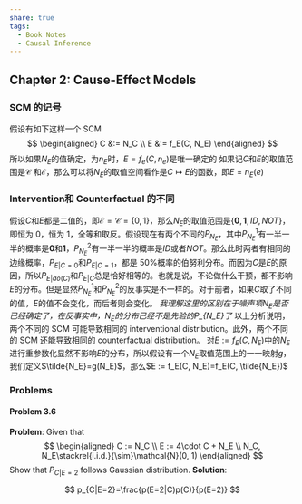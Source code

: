 ```yaml
---
share: true
tags:
  - Book Notes
  - Causal Inference
---
```


## Chapter 2: Cause-Effect Models
### SCM 的记号
假设有如下这样一个 SCM
$$
\begin{aligned}
C &:= N_C \\
E &:= f_E(C, N_E)
\end{aligned}
$$
所以如果$N_E$的值确定，为$n_E$时，$E=f_e(C, n_e)$是唯一确定的
如果记$C$和$E$的取值范围是$\mathcal{C}$ 和$\mathcal{E}$，那么可以将$N_E$的取值空间看作是$C\mapsto E$的函数，即$E=n_E(e)$

### Intervention和 Counterfactual 的不同
假设$C$和$E$都是二值的，即$\mathcal{E}=\mathcal{C}=\{0, 1\}$，那么$N_E$的取值范围是$\{\mathbf{0}, \mathbf{1}, ID, NOT\}$，即恒为 0，恒为 1，全等和取反。假设现在有两个不同的$P_{N_E}$，其中$P_{N_E}^1$有一半一半的概率是$\mathbf{0}$和$\mathbf{1}$，$P_{N_E}^2$有一半一半的概率是$ID$或者$NOT$。那么此时两者有相同的边缘概率，$P_{E|C=0}$和$P_{E|C=1}$，都是 50%概率的伯努利分布。而因为$C$是$E$的原因，所以$P_{E|do(C)}$和$P_{E|C}$总是恰好相等的。也就是说，不论做什么干预，都不影响$E$的分布。但是显然$P_{N_E}^1$和$P_{N_E}^2$的反事实是不一样的。对于前者，如果$C$取了不同的值，$E$的值不会变化，而后者则会变化。
*我理解这里的区别在于噪声项$N_E$是否已经确定了，在反事实中，$N_E$的分布已经不是先验的P_{N_E}了*
以上分析说明，两个不同的 SCM 可能导致相同的 interventional distribution。此外，两个不同的 SCM 还能导致相同的 counterfactual distribution。
对$E := f_E(C, N_E)$中的$N_E$进行重参数化显然不影响$E$的分布，所以假设有一个$N_E$取值范围上的一一映射$g$，我们定义$\tilde{N_E}=g(N_E)$，那么$E := f_E(C, N_E)=f_E(C, \tilde{N_E})$
### Problems
#### Problem 3.6
**Problem**:
Given that 
$$
\begin{aligned}
C := N_C \\ E := 4\cdot C + N_E \\ N_C, N_E\stackrel{i.i.d.}{\sim}\mathcal{N}(0, 1)
\end{aligned}
$$
Show that $P_{C|E=2}$ follows Gaussian distribution.
**Solution**:

$$
p_{C|E=2}=\frac{p(E=2|C)p(C)}{p(E=2)}
$$